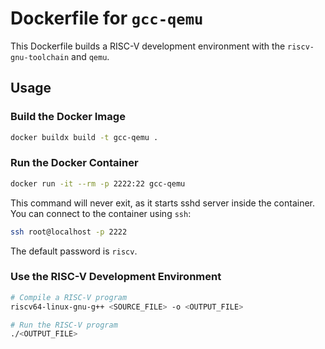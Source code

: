 # Dockerfile for `gcc-qemu`

This Dockerfile builds a RISC-V development environment with the `riscv-gnu-toolchain` and `qemu`.

## Usage

### Build the Docker Image

```bash
docker buildx build -t gcc-qemu .
```

### Run the Docker Container

```bash
docker run -it --rm -p 2222:22 gcc-qemu
```

This command will never exit, as it starts sshd server inside the container. You can connect to the container using `ssh`:

```bash
ssh root@localhost -p 2222
```

The default password is `riscv`.

### Use the RISC-V Development Environment

```bash
# Compile a RISC-V program
riscv64-linux-gnu-g++ <SOURCE_FILE> -o <OUTPUT_FILE>

# Run the RISC-V program
./<OUTPUT_FILE>
```
